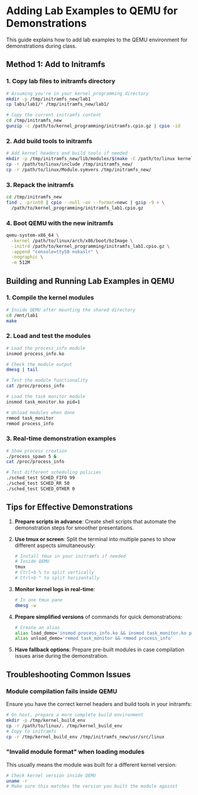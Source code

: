 # Adding Lab Examples to QEMU for Demonstrations

This guide explains how to add lab examples to the QEMU environment for demonstrations during class.

## Method 1: Add to Initramfs

### 1. Copy lab files to initramfs directory

```bash
# Assuming you're in your kernel_programming directory
mkdir -p /tmp/initramfs_new/lab1
cp labs/lab1/* /tmp/initramfs_new/lab1/

# Copy the current initramfs content
cd /tmp/initramfs_new
gunzip -c /path/to/kernel_programming/initramfs.cpio.gz | cpio -id
```

### 2. Add build tools to initramfs

```bash
# Add kernel headers and build tools if needed
mkdir -p /tmp/initramfs_new/lib/modules/$(make -C /path/to/linux kernelrelease)
cp -r /path/to/linux/include /tmp/initramfs_new/
cp -r /path/to/linux/Module.symvers /tmp/initramfs_new/
```

### 3. Repack the initramfs

```bash
cd /tmp/initramfs_new
find . -print0 | cpio --null -ov --format=newc | gzip -9 > \
  /path/to/kernel_programming/initramfs_lab1.cpio.gz
```

### 4. Boot QEMU with the new initramfs

```bash
qemu-system-x86_64 \
  -kernel /path/to/linux/arch/x86/boot/bzImage \
  -initrd /path/to/kernel_programming/initramfs_lab1.cpio.gz \
  -append "console=ttyS0 nokaslr" \
  -nographic \
  -m 512M
```

## Building and Running Lab Examples in QEMU

### 1. Compile the kernel modules

```bash
# Inside QEMU after mounting the shared directory
cd /mnt/lab1
make
```

### 2. Load and test the modules

```bash
# Load the process_info module
insmod process_info.ko

# Check the module output
dmesg | tail

# Test the module functionality
cat /proc/process_info

# Load the task monitor module
insmod task_monitor.ko pid=1

# Unload modules when done
rmmod task_monitor
rmmod process_info
```

### 3. Real-time demonstration examples

```bash
# Show process creation
./process_spawn 5 &
cat /proc/process_info

# Test different scheduling policies
./sched_test SCHED_FIFO 99
./sched_test SCHED_RR 50
./sched_test SCHED_OTHER 0
```

## Tips for Effective Demonstrations

1. **Prepare scripts in advance**: Create shell scripts that automate the demonstration steps for smoother presentations.

2. **Use tmux or screen**: Split the terminal into multiple panes to show different aspects simultaneously:
   ```bash
   # Install tmux in your initramfs if needed
   # Inside QEMU
   tmux
   # Ctrl+b % to split vertically
   # Ctrl+b " to split horizontally
   ```

3. **Monitor kernel logs in real-time**:
   ```bash
   # In one tmux pane
   dmesg -w
   ```

4. **Prepare simplified versions** of commands for quick demonstrations:
   ```bash
   # Create an alias
   alias load_demo='insmod process_info.ko && insmod task_monitor.ko pid=1'
   alias unload_demo='rmmod task_monitor && rmmod process_info'
   ```

5. **Have fallback options**: Prepare pre-built modules in case compilation issues arise during the demonstration.

## Troubleshooting Common Issues

### Module compilation fails inside QEMU

Ensure you have the correct kernel headers and build tools in your initramfs:
```bash
# On host, prepare a more complete build environment
mkdir -p /tmp/kernel_build_env
cp -r /path/to/linux/. /tmp/kernel_build_env
# Copy to initramfs
cp -r /tmp/kernel_build_env /tmp/initramfs_new/usr/src/linux
```

### "Invalid module format" when loading modules

This usually means the module was built for a different kernel version:
```bash
# Check kernel version inside QEMU
uname -r
# Make sure this matches the version you built the module against
```
